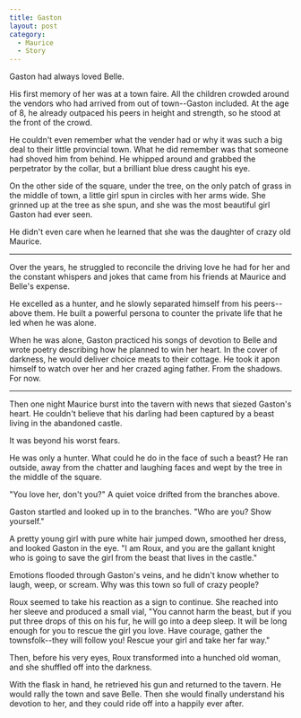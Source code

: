 ```yaml
---
title: Gaston
layout: post
category:
  - Maurice
  - Story
---
```

Gaston had always loved Belle.

His first memory of her was at a town faire. All the children crowded around the vendors who had arrived from out of town--Gaston included. At the age of 8, he already outpaced his peers in height and strength, so he stood at the front of the crowd.

He couldn't even remember what the vender had or why it was such a big deal to their little provincial town. What he did remember was that someone had shoved him from behind. He whipped around and grabbed the perpetrator by the collar, but a brilliant blue dress caught his eye.

On the other side of the square, under the tree, on the only patch of grass in the middle of town, a little girl spun in circles with her arms wide. She grinned up at the tree as she spun, and she was the most beautiful girl Gaston had ever seen.

He didn't even care when he learned that she was the daughter of crazy old Maurice.

* * *

Over the years, he struggled to reconcile the driving love he had for her and the constant whispers and jokes that came from his friends at Maurice and Belle's expense.

He excelled as a hunter, and he slowly separated himself from his peers--above them. He built a powerful persona to counter the private life that he led when he was alone.

When he was alone, Gaston practiced his songs of devotion to Belle and wrote poetry describing how he planned to win her heart. In the cover of darkness, he would deliver choice meats to their cottage. He took it apon himself to watch over her and her crazed aging father. From the shadows. For now.

* * *

Then one night Maurice burst into the tavern with news that siezed Gaston's heart. He couldn't believe that his darling had been captured by a beast living in the abandoned castle.

It was beyond his worst fears.

He was only a hunter. What could he do in the face of such a beast? He ran outside, away from the chatter and laughing faces and wept by the tree in the middle of the square.

"You love her, don't you?" A quiet voice drifted from the branches above.

Gaston startled and looked up in to the branches. "Who are you? Show yourself."

A pretty young girl with pure white hair jumped down, smoothed her dress, and looked Gaston in the eye. "I am Roux, and you are the gallant knight who is going to save the girl from the beast that lives in the castle."

Emotions flooded through Gaston's veins, and he didn't know whether to laugh, weep, or scream. Why was this town so full of crazy people?

Roux seemed to take his reaction as a sign to continue. She reached into her sleeve and produced a small vial, "You cannot harm the beast, but if you put three drops of this on his fur, he will go into a deep sleep. It will be long enough for you to rescue the girl you love. Have courage, gather the townsfolk--they will follow you! Rescue your girl and take her far way."

Then, before his very eyes, Roux transformed into a hunched old woman, and she shuffled off into the darkness.

With the flask in hand, he retrieved his gun and returned to the tavern. He would rally the town and save Belle. Then she would finally understand his devotion to her, and they could ride off into a happily ever after.